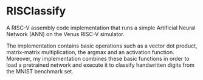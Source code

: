 # RISClassify
A RISC-V assembly code implementation that runs a simple Artificial Neural Network (ANN) on the Venus RISC-V simulator.

The implementation contains basic operations such as a vector dot product, matrix-matrix multiplication, the argmax and an activation function. Moreover, my implementation combines these basic functions in order to load a pretrained network and execute it to classify handwritten digits from the MNIST benchmark set.
